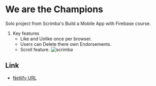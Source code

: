 # We are the Champions
Solo project from Scrimba's Build a Mobile App with Firebase course.
1. Key features
   - Like and Unlike once per browser.
   - Users can Delete there own Endorsements.
   - Scroll feature.
 ![scrimba](https://github.com/harshnaikAI/Endorsement-app/assets/124079700/416729ff-036d-4636-b8f1-5338043ccd45)
## Link
- [Netlify URL](https://endorsement-harsh-app.netlify.app/)
